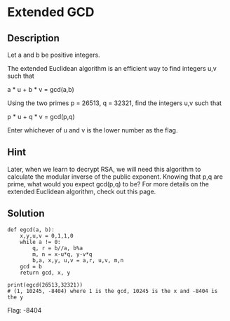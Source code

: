 # Extended GCD
## Description
Let a and b be positive integers.

The extended Euclidean algorithm is an efficient way to find integers u,v such that

a * u + b * v = gcd(a,b)

Using the two primes p = 26513, q = 32321, find the integers u,v such that

p * u + q * v = gcd(p,q)

Enter whichever of u and v is the lower number as the flag.

## Hint
 Later, when we learn to decrypt RSA, we will need this algorithm to calculate the modular inverse of the public exponent.
 Knowing that p,q are prime, what would you expect gcd(p,q) to be? For more details on the extended Euclidean algorithm, check out this page.
## Solution
```
def egcd(a, b):
    x,y,u,v = 0,1,1,0
    while a != 0:
        q, r = b//a, b%a
        m, n = x-u*q, y-v*q
        b,a, x,y, u,v = a,r, u,v, m,n
    gcd = b
    return gcd, x, y

print(egcd(26513,32321))
# (1, 10245, -8404) where 1 is the gcd, 10245 is the x and -8404 is the y
```
Flag: -8404
